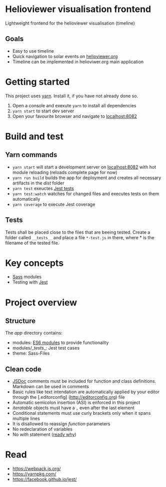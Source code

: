 # Helioviewer visualisation frontend
Lightweight frontend for the helioviewer visualisation (timeline)

## Goals
- Easy to use timeline
- Quick navigation to solar events on [helioviewer.org](http://helioviewer.org)
- Timeline can be implemented in helioviwer.org main application

# Getting started
This project uses [yarn](https://yarnpkg.com/). Install it, if you have not already done so.
1. Open a console and exexute `yarn` to install all dependencies
2. `yarn start` to start dev server
3. Open your favourite browser and navigate to [localhost:8082](http://localhost:8082)

# Build and test
## Yarn commands
- `yarn start` will start a development server on [localhost:8082](http://localhost:8082) with hot module reloading (reloads complete page for now)
- `yarn run build` builds the app for deployment and creates all necessary artifacts in the _dist_ folder
- `yarn test` exeuctes [Jest tests](http://facebook.github.io/jest/)
- `yarn test:watch` watches for changed files and executes tests on them automatically
- `yarn coverage` to execute Jest coverage

## Tests
Tests shall be placed close to the files that are beeing tested. Create a folder called `__tests__` and place a file `*-test.js` in there, where * is the filename of the tested file.

# Key concepts
- [Sass](http://sass-lang.com) modules
- Testing with [Jest](https://facebook.github.io/jest/)

# Project overview

## Structure
The _app_ directory contains:
- modules: [ES6 modules](https://developer.mozilla.org/en-US/docs/Web/JavaScript/Reference/Statements/import) to provide functionality
- modules/\__tests__: Jest test cases
- theme: Sass-Files

## Clean code
- [JSDoc](http://usejsdoc.org/) comments must be included for function and class definitions. Markdown can be used in comments
- Basic rules like text intendation are automatically applied by your editor through the [.editorconfig]
  (http://editorconfig.org) file
- Automatic semicolon insertion (ASI) is enforced in this project
- _iteratable_ objects must have a `,` even after the last element
- Conditional statements must use curly brackets only when it spans multiple lines
- It is disallowed to reassign _function_ parameters
- No redeclaration of variables
- No _with_ statement ([ready why](https://yuiblog.com/blog/2006/04/11/with-statement-considered-harmful/))

# Read
- https://webpack.js.org/
- https://yarnpkg.com/
- https://facebook.github.io/jest/
